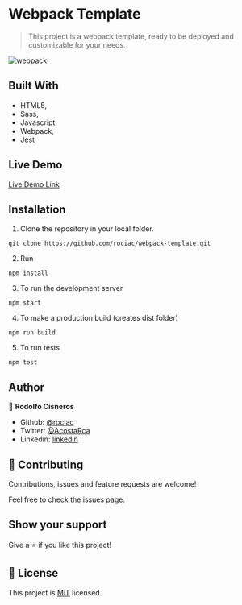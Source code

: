 # Webpack Template

> This project is a webpack template, ready to be deployed and customizable for your needs.

![webpack](https://user-images.githubusercontent.com/51210302/82534260-7a2d7880-9b0a-11ea-861c-4b7366b9adfc.png)


## Built With

- HTML5,
- Sass,
- Javascript,
- Webpack,
- Jest

## Live Demo

[Live Demo Link](https://webpack-template.netlify.app/)

## Installation

1. Clone the repository in your local folder.
```
git clone https://github.com/rociac/webpack-template.git
```
2. Run
```
npm install
```
3. To run the development server
```
npm start
```
4. To make a production build (creates dist folder)
```
npm run build
```
5. To run tests
```
npm test
```

## Author

👤 **Rodolfo Cisneros**

- Github: [@rociac](https://github.com/rociac)
- Twitter: [@AcostaRca](https://twitter.com/AcostaRca)
- Linkedin: [linkedin](https://www.linkedin.com/in/rociac/)

## 🤝 Contributing

Contributions, issues and feature requests are welcome!

Feel free to check the [issues page](https://github.com/rociac/webpack-template/issues).

## Show your support

Give a ⭐️ if you like this project!

## 📝 License

This project is [MiT](https://opensource.org/licenses/MIT) licensed.
